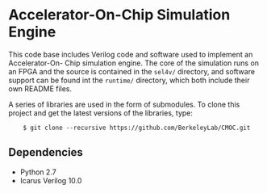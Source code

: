 # Accelerator-On-Chip Simulation Engine

This code base includes Verilog code and software used to implement an Accelerator-On- Chip simulation engine.
The core of the simulation runs on an FPGA and the source is contained in the `sel4v/` directory,
and software support can be found int the `runtime/` directory, which both include their own README files.

A series of libraries are used in the form of submodules. To clone this project and get the latest versions of the libraries, type:

		$ git clone --recursive https://github.com/BerkeleyLab/CMOC.git

## Dependencies

* Python 2.7
* Icarus Verilog 10.0
